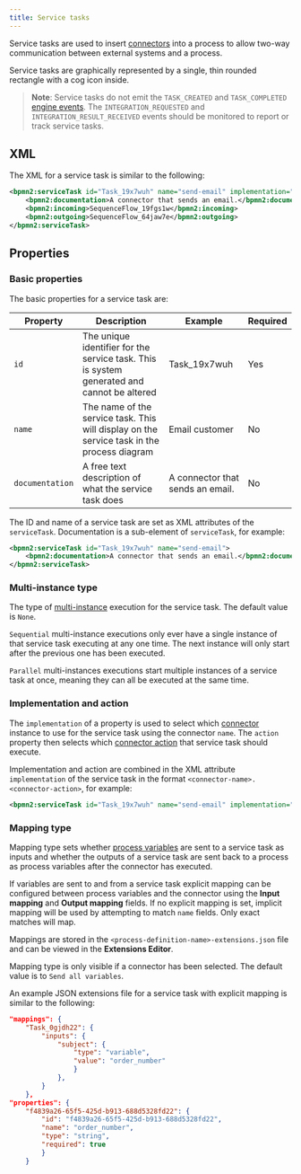 ```yaml
---
title: Service tasks
---
```


Service tasks are used to insert [connectors](../connectors/index.md) into a process to allow two-way communication between external systems and a process.

Service tasks are graphically represented by a single, thin rounded rectangle with a cog icon inside.

> **Note**: Service tasks do not emit the `TASK_CREATED` and `TASK_COMPLETED` [engine events](../architecture/events.md). The `INTEGRATION_REQUESTED` and `INTEGRATION_RESULT_RECEIVED` events should be monitored to report or track service tasks.

## XML

The XML for a service task is similar to the following:

```xml
<bpmn2:serviceTask id="Task_19x7wuh" name="send-email" implementation="email-connector.SEND">
	<bpmn2:documentation>A connector that sends an email.</bpmn2:documentation>
	<bpmn2:incoming>SequenceFlow_19fgs1w</bpmn2:incoming>
	<bpmn2:outgoing>SequenceFlow_64jaw7e</bpmn2:outgoing>
</bpmn2:serviceTask>
```

## Properties

### Basic properties

The basic properties for a service task are:

| Property | Description | Example | Required | 
| -------- | ----------- | ------- | -------- | 
| `id` | The unique identifier for the service task. This is system generated and cannot be altered | Task_19x7wuh | Yes |
| `name` | The name of the service task. This will display on the service task in the process diagram | Email customer | No |
| `documentation` | A free text description of what the service task does | A connector that sends an email.  | No |

The ID and name of a service task are set as XML attributes of the `serviceTask`. Documentation is a sub-element of `serviceTask`, for example: 

```xml
<bpmn2:serviceTask id="Task_19x7wuh" name="send-email">
	<bpmn2:documentation>A connector that sends an email.</bpmn2:documentation>
</bpmn2:serviceTask>
```

### Multi-instance type

The type of [multi-instance](multi.md) execution for the service task. The default value is `None`.

`Sequential` multi-instance executions only ever have a single instance of that service task executing at any one time. The next instance will only start after the previous one has been executed.

`Parallel` multi-instances executions start multiple instances of a service task at once, meaning they can all be executed at the same time.

### Implementation and action

The `implementation` of a property is used to select which [connector](../connectors/index.md) instance to use for the service task using the connector `name`. The `action` property then selects which [connector action](../connectors/index.md#actions) that service task should execute.

Implementation and action are combined in the XML attribute `implementation` of the service task in the format `<connector-name>.<connector-action>`, for example:

```xml
<bpmn2:serviceTask id="Task_19x7wuh" name="send-email" implementation="email-connector.SEND">
```

### Mapping type

Mapping type sets whether [process variables](../processes/index.md#process-variables) are sent to a service task as inputs and whether the outputs of a service task are sent back to a process as process variables after the connector has executed.

If variables are sent to and from a service task explicit mapping can be configured between process variables and the connector using the **Input mapping** and **Output mapping** fields. If no explicit mapping is set, implicit mapping will be used by attempting to match `name` fields. Only exact matches will map.

Mappings are stored in the `<process-definition-name>-extensions.json` file and can be viewed in the **Extensions Editor**. 

Mapping type is only visible if a connector has been selected. The default value is to `Send all variables`.

An example JSON extensions file for a service task with explicit mapping is similar to the following:

```json
"mappings": {
	"Task_0gjdh22": {
		"inputs": {
			"subject": {
				"type": "variable",
				"value": "order_number"
				}
            },
        }
    },
"properties": {
	"f4839a26-65f5-425d-b913-688d5328fd22": {
  		"id": "f4839a26-65f5-425d-b913-688d5328fd22",
		"name": "order_number",
		"type": "string",
		"required": true
        }
    }
```
